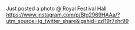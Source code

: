 Just posted a photo @ Royal Festival Hall https://www.instagram.com/p/Btg2969HAAa/?utm_source=ig_twitter_share&igshid=zzl19r7xhr99